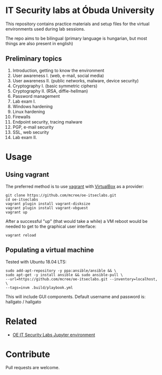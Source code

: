 # IT Security labs at Óbuda University

This repository contains practice materials and setup 
files for the virtual environments used during lab sessions.

The repo aims to be bilingual (primary language is hungarian,
but most things are also present in english)

## Preliminary topics
1. Introduction, getting to know the environment
2. User awareness I. (web, e-mail, social media)
3. User awareness II. (public networks, malware, device security)
4. Cryptography I. (basic symmetric ciphers)
5. Cryptography II. (RSA, diffie-hellman)
6. Password management
7. Lab exam I.
8. Windows hardening
9. Linux hardening
10. Firewalls
11. Endpoint security, tracing malware
12. PGP, e-mail security
13. SSL, web security
14. Lab exam II.

# Usage

## Using vagrant

The preferred method is to use [vagrant](https://vagrantup.com) with 
[VirtualBox](https://www.virtualbox.org) as a provider:

    git clone https://github.com/mcree/oe-itseclabs.git
    cd oe-itseclabs
    vagrant plugin install vagrant-disksize
    vagrant plugin install vagrant-vbguest 
    vagrant up

After a successful "up" (that would take a while) a VM reboot would be 
needed to get to the graphical user interface:

    vagrant reload

## Populating a virtual machine

Tested with Ubuntu 18.04 LTS:

    sudo add-apt-repository -y ppa:ansible/ansible && \
    sudo apt-get -y install ansible && sudo ansible-pull \
    --url=https://github.com/mcree/oe-itseclabs.git --inventory=localhost, \
    --tags=invm .build/playbook.yml

This will include GUI components. Default username and password is: hallgato / hallgato

# Related

* [OE IT Security Labs Jupyter environment](https://github.com/mcree/oe-itseclabs-jupyter/)

# Contribute

Pull requests are welcome.

